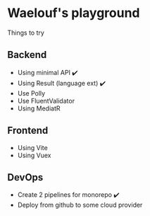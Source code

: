 # Waelouf's playground

Things to try 

## Backend
- Using minimal API ✔️
- Using Result (language ext) ✔️
- Use Polly 
- Use FluentValidator
- Using MediatR

## Frontend
- Using Vite
- Using Vuex 

## DevOps
- Create 2 pipelines for monorepo ✔️
- Deploy from github to some cloud provider 
